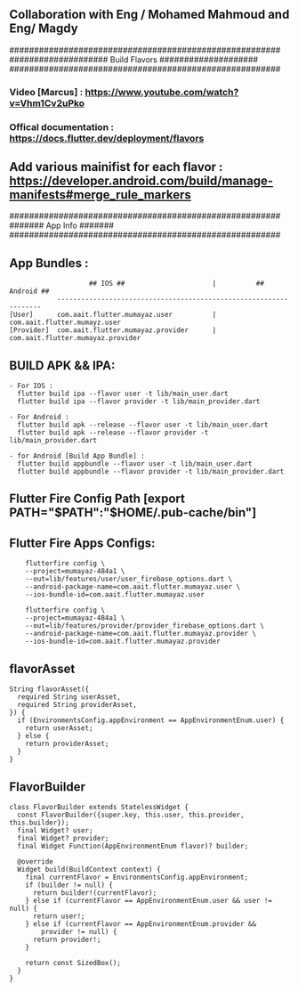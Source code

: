 ## Collaboration with Eng / Mohamed Mahmoud and Eng/ Magdy 

#######################################################
#################### Build Flavors ####################
#######################################################

### Video [Marcus] : https://www.youtube.com/watch?v=Vhm1Cv2uPko

### Offical documentation : https://docs.flutter.dev/deployment/flavors

## Add various mainifist for each flavor : https://developer.android.com/build/manage-manifests#merge_rule_markers

#######################################################
####### App Info #######
#######################################################

## App Bundles :

                        ## IOS ##                      |          ## Android ##
                ------------------------------------------------------------------
    [User]      com.aait.flutter.mumayaz.user          |     com.aait.flutter.mumayz.user
    [Provider]  com.aait.flutter.mumayaz.provider      |     com.aait.flutter.mumayaz.provider

## BUILD APK && IPA:
```
- For IOS :
  flutter build ipa --flavor user -t lib/main_user.dart
  flutter build ipa --flavor provider -t lib/main_provider.dart

- For Android :
  flutter build apk --release --flavor user -t lib/main_user.dart
  flutter build apk --release --flavor provider -t lib/main_provider.dart

- for Android [Build App Bundle] :
  flutter build appbundle --flavor user -t lib/main_user.dart
  flutter build appbundle --flavor provider -t lib/main_provider.dart
```
## Flutter Fire Config Path [export PATH="$PATH":"$HOME/.pub-cache/bin"]

## Flutter Fire Apps Configs:
```
    flutterfire config \
    --project=mumayaz-484a1 \
    --out=lib/features/user/user_firebase_options.dart \
    --android-package-name=com.aait.flutter.mumayaz.user \
    --ios-bundle-id=com.aait.flutter.mumayaz.user

    flutterfire config \
    --project=mumayaz-484a1 \
    --out=lib/features/provider/provider_firebase_options.dart \
    --android-package-name=com.aait.flutter.mumayaz.provider \
    --ios-bundle-id=com.aait.flutter.mumayaz.provider
```
<!-- flutterfire configure --project=ajrni-5dbcc -->
## flavorAsset
```
String flavorAsset({
  required String userAsset,
  required String providerAsset,
}) {
  if (EnvironmentsConfig.appEnvironment == AppEnvironmentEnum.user) {
    return userAsset;
  } else {
    return providerAsset;
  }
} 
```

## FlavorBuilder
```
class FlavorBuilder extends StatelessWidget {
  const FlavorBuilder({super.key, this.user, this.provider, this.builder});
  final Widget? user;
  final Widget? provider;
  final Widget Function(AppEnvironmentEnum flavor)? builder;

  @override
  Widget build(BuildContext context) {
    final currentFlavor = EnvironmentsConfig.appEnvironment;
    if (builder != null) {
      return builder!(currentFlavor);
    } else if (currentFlavor == AppEnvironmentEnum.user && user != null) {
      return user!;
    } else if (currentFlavor == AppEnvironmentEnum.provider &&
        provider != null) {
      return provider!;
    }

    return const SizedBox();
  }
}
```